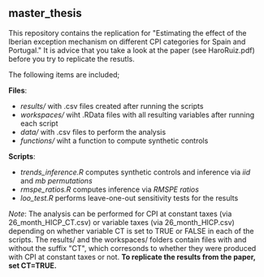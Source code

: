 ## master_thesis

This repository contains the replication for "Estimating the effect of the Iberian exception mechanism on different CPI categories for Spain and Portugal." It is advice that you take a look at the paper (see HaroRuiz.pdf) before you try to replicate the resutls. 

The following items are included;

**Files**: 
- *results/* with .csv files created after running the scripts
- *workspaces/* wiht .RData files with all resulting variables after running each script
- *data/* with .csv files to perform the analysis
- *functions/* wiht a function to compute synthetic controls
 
**Scripts**:
- *trends_inference.R* computes synthetic controls and inference via *iid* and *mb permutations*
- *rmspe_ratios.R* computes inference via *RMSPE ratios*
- *loo_test.R* performs leave-one-out sensitivity tests for the results

*Note*: The analysis can be performed for CPI at constant taxes (via 26_month_HICP_CT.csv) or variable taxes (via 26_month_HICP.csv) depending on whether variable CT is set to TRUE or FALSE in each of the scripts. The results/ and the workspaces/ folders contain files with and without the suffix "CT", which corresonds to whether they were produced with CPI at constant taxes or not. **To replicate the results from the paper, set CT=TRUE.**
      
